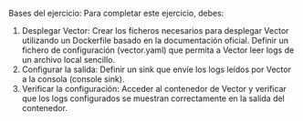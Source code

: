 Bases del ejercicio:
Para completar este ejercicio, debes: 
1. Desplegar Vector: 
    Crear los ficheros necesarios para desplegar Vector utilizando un Dockerfile basado en la documentación oficial. 
    Definir un fichero de configuración (vector.yaml) que permita a Vector leer logs de un archivo local sencillo. 
2. Configurar la salida: 
    Definir un sink que envíe los logs leídos por Vector a la consola (console sink). 
3. Verificar la configuración: 
    Acceder al contenedor de Vector y verificar que los logs configurados se muestran correctamente en la salida del contenedor. 
